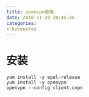 ```yaml
---
title: openvpn使用
date: 2018-11-28 20:45:48
categories: 
- kubenetes
---
```


# 安装

<!--more-->

```
yum install -y epel-release
yum install -y openvpn
openvpn --config client.ovpn
```

